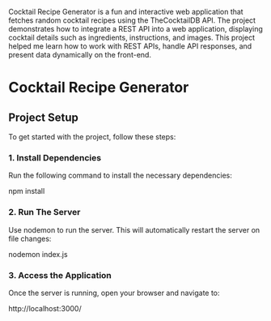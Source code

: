 Cocktail Recipe Generator is a fun and interactive web application that fetches random cocktail recipes using the TheCocktailDB API. 
The project demonstrates how to integrate a REST API into a web application, displaying cocktail details such as ingredients, instructions, and images. 
This project helped me learn how to work with REST APIs, handle API responses, and present data dynamically on the front-end.

# Cocktail Recipe Generator

## Project Setup

To get started with the project, follow these steps:

### 1. Install Dependencies
Run the following command to install the necessary dependencies:

npm install

### 2. Run The Server
Use nodemon to run the server. This will automatically restart the server on file changes:

nodemon index.js

### 3. Access the Application
Once the server is running, open your browser and navigate to:

http://localhost:3000/
